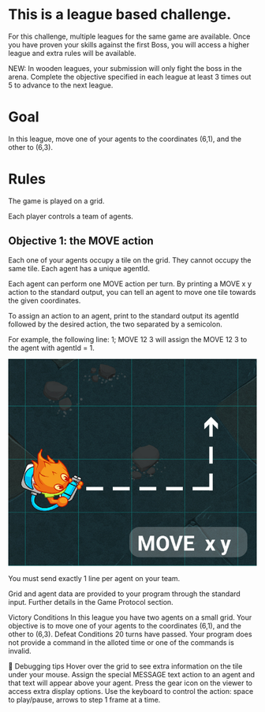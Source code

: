 
#  This is a league based challenge.

For this challenge, multiple leagues for the same game are available. Once you have proven your skills against the first Boss, you will access a higher league and extra rules will be available.

NEW: In wooden leagues, your submission will only fight the boss in the arena. Complete the objective specified in each league at least 3 times out 5 to advance to the next league.
# Goal
In this league, move one of your agents to the coordinates (6,1), and the other to (6,3).

# Rules
The game is played on a grid.

Each player controls a team of agents.

## Objective 1: the MOVE action

Each one of your agents occupy a tile on the grid. They cannot occupy the same tile. Each agent has a unique agentId.

Each agent can perform one MOVE action per turn. By printing a MOVE x y action to the standard output, you can tell an agent to move one tile towards the given coordinates.

To assign an action to an agent, print to the standard output its agentId followed by the desired action, the two separated by a semicolon.

For example, the following line:
1; MOVE 12 3
will assign the MOVE 12 3 to the agent with agentId = 1.

![Tuto_Move](Tuto_Move.jpg)

You must send exactly 1 line per agent on your team.

Grid and agent data are provided to your program through the standard input. Further details in the Game Protocol section.

Victory Conditions
In this league you have two agents on a small grid.
Your objective is to move one of your agents to the coordinates (6,1), and the other to (6,3).
Defeat Conditions
20 turns have passed.
Your program does not provide a command in the alloted time or one of the commands is invalid.

🐞 Debugging tips
Hover over the grid to see extra information on the tile under your mouse.
Assign the special MESSAGE text action to an agent and that text will appear above your agent.
Press the gear icon on the viewer to access extra display options.
Use the keyboard to control the action: space to play/pause, arrows to step 1 frame at a time.
